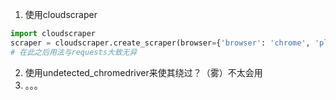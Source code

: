 1. 使用cloudscraper
```python
import cloudscraper
scraper = cloudscraper.create_scraper(browser={'browser': 'chrome', 'platform': 'windows', 'mobile': False})
# 在此之后用法与requests大致无异
```
2. 使用undetected_chromedriver来使其绕过？（雾）不太会用
3. 。。。